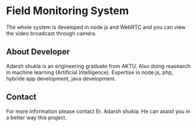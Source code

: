 # Field Monitoring System 

The whole system is developed in node js and WebRTC and you can view the video broadcast through camera.

## About Developer 

Adarsh shukla is an engineering graduate from AKTU. Also doing reasearch in machine learning (Artificial Intelligence).
Expertise in node.js, php, hybride app development, java development.

## Contact

For more information please contact Er. Adarsh shukla. 
He can assist you in a better way this project.


